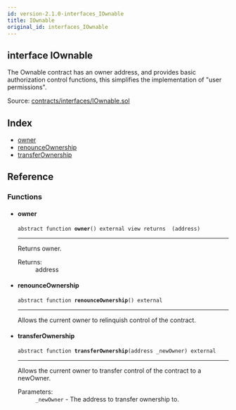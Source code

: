 ```yaml
---
id: version-2.1.0-interfaces_IOwnable
title: IOwnable
original_id: interfaces_IOwnable
---
```


<div class="contract-doc"><div class="contract"><h2 class="contract-header"><span class="contract-kind">interface</span> IOwnable</h2><p class="description">The Ownable contract has an owner address, and provides basic authorization control functions, this simplifies the implementation of &quot;user permissions&quot;.</p><div class="source">Source: <a href="https://github.com/PolymathNetwork/polymath-core/blob/v2.1.0/contracts/interfaces/IOwnable.sol" target="_blank">contracts/interfaces/IOwnable.sol</a></div></div><div class="index"><h2>Index</h2><ul><li><a href="interfaces_IOwnable.html#owner">owner</a></li><li><a href="interfaces_IOwnable.html#renounceOwnership">renounceOwnership</a></li><li><a href="interfaces_IOwnable.html#transferOwnership">transferOwnership</a></li></ul></div><div class="reference"><h2>Reference</h2><div class="functions"><h3>Functions</h3><ul><li><div class="item function"><span id="owner" class="anchor-marker"></span><h4 class="name">owner</h4><div class="body"><code class="signature"><span>abstract </span>function <strong>owner</strong><span>() </span><span>external </span><span>view </span><span>returns  (address) </span></code><hr/><div class="description"><p>Returns owner.</p></div><dl><dt><span class="label-return">Returns:</span></dt><dd>address</dd></dl></div></div></li><li><div class="item function"><span id="renounceOwnership" class="anchor-marker"></span><h4 class="name">renounceOwnership</h4><div class="body"><code class="signature"><span>abstract </span>function <strong>renounceOwnership</strong><span>() </span><span>external </span></code><hr/><div class="description"><p>Allows the current owner to relinquish control of the contract.</p></div></div></div></li><li><div class="item function"><span id="transferOwnership" class="anchor-marker"></span><h4 class="name">transferOwnership</h4><div class="body"><code class="signature"><span>abstract </span>function <strong>transferOwnership</strong><span>(address _newOwner) </span><span>external </span></code><hr/><div class="description"><p>Allows the current owner to transfer control of the contract to a newOwner.</p></div><dl><dt><span class="label-parameters">Parameters:</span></dt><dd><div><code>_newOwner</code> - The address to transfer ownership to.</div></dd></dl></div></div></li></ul></div></div></div>
